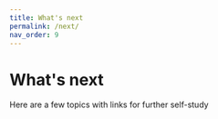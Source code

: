 ```yaml
---
title: What's next
permalink: /next/
nav_order: 9
---
```


# What's next

Here are a few topics with links for further self-study
